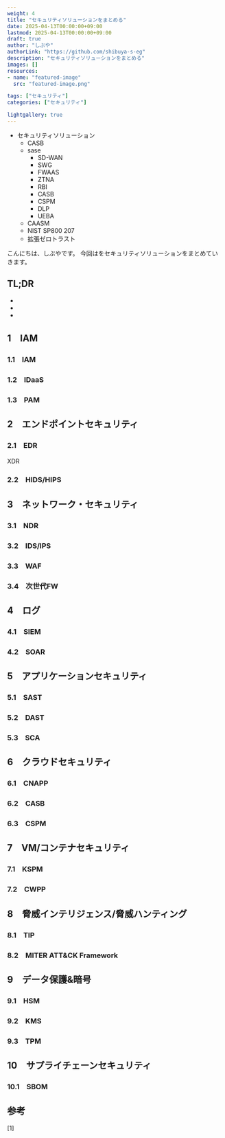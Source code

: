 ```yaml
---
weight: 4
title: "セキュリティソリューションをまとめる"
date: 2025-04-13T00:00:00+09:00
lastmod: 2025-04-13T00:00:00+09:00
draft: true
author: "しぶや"
authorLink: "https://github.com/shibuya-s-eg"
description: "セキュリティソリューションをまとめる"
images: []
resources:
- name: "featured-image"
  src: "featured-image.png"

tags: ["セキュリティ"]
categories: ["セキュリティ"]

lightgallery: true
---
```


<!--
Todo:
- TLDR

-->

* セキュリティソリューション
    * CASB
    * sase
        * SD-WAN
        * SWG
        * FWAAS
        * ZTNA
        * RBI
        * CASB
        * CSPM
        * DLP
        * UEBA
    * CAASM
    * NIST SP800 207
    * 拡張ゼロトラスト



こんにちは、しぶやです。
今回はをセキュリティソリューションをまとめていきます。


## TL;DR

*
*
*

## 1　IAM

### 1.1　IAM

### 1.2　IDaaS

### 1.3　PAM

## 2　エンドポイントセキュリティ

### 2.1　EDR


XDR

### 2.2　HIDS/HIPS


## 3　ネットワーク・セキュリティ

### 3.1　NDR


### 3.2　IDS/IPS


### 3.3　WAF


### 3.4　次世代FW


## 4　ログ

### 4.1　SIEM


### 4.2　SOAR


## 5　アプリケーションセキュリティ

### 5.1　SAST

### 5.2　DAST

### 5.3　SCA

## 6　クラウドセキュリティ

### 6.1　CNAPP


### 6.2　CASB


### 6.3　CSPM


## 7　VM/コンテナセキュリティ

### 7.1　KSPM

### 7.2　CWPP


## 8　脅威インテリジェンス/脅威ハンティング

### 8.1　TIP

### 8.2　MITER ATT&CK Framework


## 9　データ保護&暗号

### 9.1　HSM

### 9.2　KMS

### 9.3　TPM

## 10　サプライチェーンセキュリティ

### 10.1　SBOM





## 参考

[1] []()
